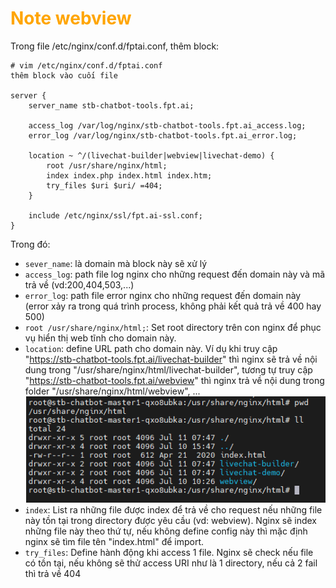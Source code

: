 <h1 style="color:orange">Note webview</h1>
Trong file /etc/nginx/conf.d/fptai.conf, thêm block:

    # vim /etc/nginx/conf.d/fptai.conf
    thêm block vào cuối file

    server {
        server_name stb-chatbot-tools.fpt.ai;

        access_log /var/log/nginx/stb-chatbot-tools.fpt.ai_access.log;
        error_log /var/log/nginx/stb-chatbot-tools.fpt.ai_error.log;

        location ~ ^/(livechat-builder|webview|livechat-demo) {
            root /usr/share/nginx/html;
            index index.php index.html index.htm;
            try_files $uri $uri/ =404;
        }

        include /etc/nginx/ssl/fpt.ai-ssl.conf;
    }
Trong đó:
- `sever_name`: là domain mà block này sẽ xử lý
- `access_log`: path file log nginx cho những request đến domain này và mã trả về (vd:200,404,503,...)
- `error_log`: path file error nginx cho những request đến domain này (error xảy ra trong quá trình process, không phải kết quả trả về 400 hay 500)
- `root /usr/share/nginx/html;`: Set root directory trên con nginx để phục vụ hiển thị web tĩnh cho domain này.
- `location`: define URL path cho domain này. Ví dụ khi truy cập "https://stb-chatbot-tools.fpt.ai/livechat-builder" thì nginx sẽ trả về nội dung trong "/usr/share/nginx/html/livechat-builder", tương tự truy cập "https://stb-chatbot-tools.fpt.ai/webview" thì nginx trả về nội dung trong folder "/usr/share/nginx/html/webview", ...
![note-webview1](../img/note-webview1.png)<br>
- `index`: List ra những file được index để trả về cho request nếu những file này tồn tại trong directory được yêu cầu (vd: webview). Nginx sẽ index những file này theo thứ tự, nếu không define config này thì mặc định nginx sẽ tìm file tên "index.html" để import.
- `try_files`: Define hành động khi access 1 file. Nginx sẽ check nếu file có tồn tại, nếu không sẽ thử access URI như là 1 directory, nếu cả 2 fail thì trả về 404